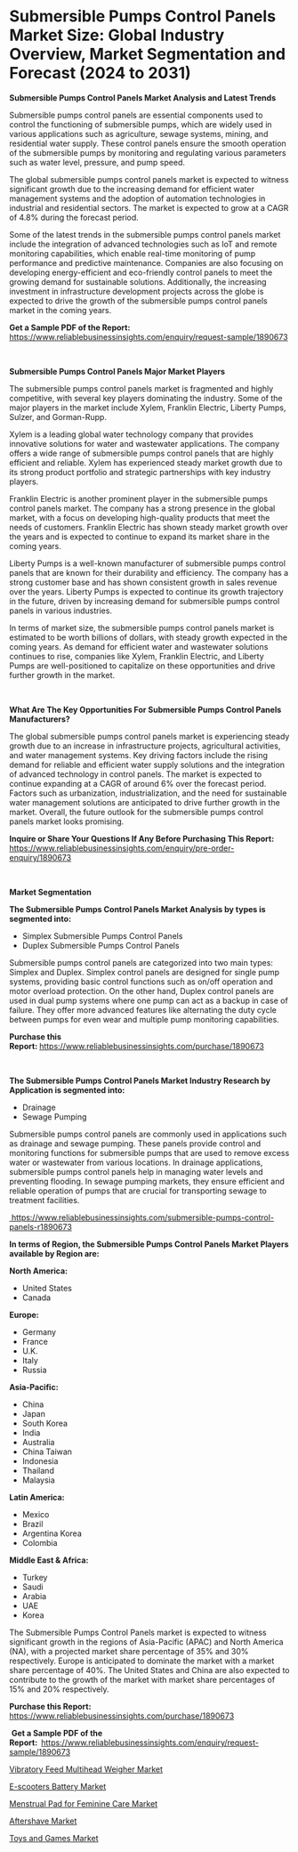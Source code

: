 <p><h1>Submersible Pumps Control Panels Market Size: Global Industry Overview, Market Segmentation and Forecast (2024 to 2031)</h1></p><p><strong>Submersible Pumps Control Panels Market Analysis and Latest Trends</strong></p>
<p><p>Submersible pumps control panels are essential components used to control the functioning of submersible pumps, which are widely used in various applications such as agriculture, sewage systems, mining, and residential water supply. These control panels ensure the smooth operation of the submersible pumps by monitoring and regulating various parameters such as water level, pressure, and pump speed. </p><p>The global submersible pumps control panels market is expected to witness significant growth due to the increasing demand for efficient water management systems and the adoption of automation technologies in industrial and residential sectors. The market is expected to grow at a CAGR of 4.8% during the forecast period. </p><p>Some of the latest trends in the submersible pumps control panels market include the integration of advanced technologies such as IoT and remote monitoring capabilities, which enable real-time monitoring of pump performance and predictive maintenance. Companies are also focusing on developing energy-efficient and eco-friendly control panels to meet the growing demand for sustainable solutions. Additionally, the increasing investment in infrastructure development projects across the globe is expected to drive the growth of the submersible pumps control panels market in the coming years.</p></p>
<p><strong>Get a Sample PDF of the Report:&nbsp;</strong> <a href="https://www.reliablebusinessinsights.com/enquiry/request-sample/1890673">https://www.reliablebusinessinsights.com/enquiry/request-sample/1890673</a></p>
<p>&nbsp;</p>
<p><strong>Submersible Pumps Control Panels Major Market Players</strong></p>
<p><p>The submersible pumps control panels market is fragmented and highly competitive, with several key players dominating the industry. Some of the major players in the market include Xylem, Franklin Electric, Liberty Pumps, Sulzer, and Gorman-Rupp.</p><p>Xylem is a leading global water technology company that provides innovative solutions for water and wastewater applications. The company offers a wide range of submersible pumps control panels that are highly efficient and reliable. Xylem has experienced steady market growth due to its strong product portfolio and strategic partnerships with key industry players.</p><p>Franklin Electric is another prominent player in the submersible pumps control panels market. The company has a strong presence in the global market, with a focus on developing high-quality products that meet the needs of customers. Franklin Electric has shown steady market growth over the years and is expected to continue to expand its market share in the coming years.</p><p>Liberty Pumps is a well-known manufacturer of submersible pumps control panels that are known for their durability and efficiency. The company has a strong customer base and has shown consistent growth in sales revenue over the years. Liberty Pumps is expected to continue its growth trajectory in the future, driven by increasing demand for submersible pumps control panels in various industries.</p><p>In terms of market size, the submersible pumps control panels market is estimated to be worth billions of dollars, with steady growth expected in the coming years. As demand for efficient water and wastewater solutions continues to rise, companies like Xylem, Franklin Electric, and Liberty Pumps are well-positioned to capitalize on these opportunities and drive further growth in the market.</p></p>
<p>&nbsp;</p>
<p><strong>What Are The Key Opportunities For Submersible Pumps Control Panels Manufacturers?</strong></p>
<p><p>The global submersible pumps control panels market is experiencing steady growth due to an increase in infrastructure projects, agricultural activities, and water management systems. Key driving factors include the rising demand for reliable and efficient water supply solutions and the integration of advanced technology in control panels. The market is expected to continue expanding at a CAGR of around 6% over the forecast period. Factors such as urbanization, industrialization, and the need for sustainable water management solutions are anticipated to drive further growth in the market. Overall, the future outlook for the submersible pumps control panels market looks promising.</p></p>
<p><strong>Inquire or Share Your Questions If Any Before Purchasing This Report:</strong> <a href="https://www.reliablebusinessinsights.com/enquiry/pre-order-enquiry/1890673">https://www.reliablebusinessinsights.com/enquiry/pre-order-enquiry/1890673</a></p>
<p>&nbsp;</p>
<p><strong>Market Segmentation</strong></p>
<p><strong>The Submersible Pumps Control Panels Market Analysis by types is segmented into:</strong></p>
<p><ul><li>Simplex Submersible Pumps Control Panels</li><li>Duplex Submersible Pumps Control Panels</li></ul></p>
<p><p>Submersible pumps control panels are categorized into two main types: Simplex and Duplex. Simplex control panels are designed for single pump systems, providing basic control functions such as on/off operation and motor overload protection. On the other hand, Duplex control panels are used in dual pump systems where one pump can act as a backup in case of failure. They offer more advanced features like alternating the duty cycle between pumps for even wear and multiple pump monitoring capabilities.</p></p>
<p><strong>Purchase this Report:&nbsp;</strong><a href="https://www.reliablebusinessinsights.com/purchase/1890673">https://www.reliablebusinessinsights.com/purchase/1890673</a></p>
<p>&nbsp;</p>
<p><strong>The Submersible Pumps Control Panels Market Industry Research by Application is segmented into:</strong></p>
<p><ul><li>Drainage</li><li>Sewage Pumping</li></ul></p>
<p><p>Submersible pumps control panels are commonly used in applications such as drainage and sewage pumping. These panels provide control and monitoring functions for submersible pumps that are used to remove excess water or wastewater from various locations. In drainage applications, submersible pumps control panels help in managing water levels and preventing flooding. In sewage pumping markets, they ensure efficient and reliable operation of pumps that are crucial for transporting sewage to treatment facilities.</p></p>
<p><a href="https://www.reliablebusinessinsights.com/submersible-pumps-control-panels-r1890673">&nbsp;https://www.reliablebusinessinsights.com/submersible-pumps-control-panels-r1890673</a></p>
<p><strong>In terms of Region, the Submersible Pumps Control Panels Market Players available by Region are:</strong></p>
<p>
    <p> <strong> North America: </strong>
        <ul>
            <li>United States</li>
            <li>Canada</li>
        </ul>
        </p> 
    <p> <strong> Europe: </strong>
        <ul>
            <li>Germany</li>
            <li>France</li>
            <li>U.K.</li>
            <li>Italy</li>
            <li>Russia</li>
        </ul>
        </p> 
    <p> <strong> Asia-Pacific: </strong>
        <ul>
            <li>China</li>
            <li>Japan</li>
            <li>South Korea</li>
            <li>India</li>
            <li>Australia</li>
            <li>China Taiwan</li>
            <li>Indonesia</li>
            <li>Thailand</li>
            <li>Malaysia</li>
        </ul>
        </p> 
    <p> <strong> Latin America: </strong>
        <ul>
            <li>Mexico</li>
            <li>Brazil</li>
            <li>Argentina Korea</li>
            <li>Colombia</li>
        </ul>
        </p> 
    <p> <strong> Middle East & Africa: </strong>
        <ul>
            <li>Turkey</li>
            <li>Saudi</li>
            <li>Arabia</li>
            <li>UAE</li>
            <li>Korea</li>
        </ul>
    </p>
    </p>
<p><p>The Submersible Pumps Control Panels market is expected to witness significant growth in the regions of Asia-Pacific (APAC) and North America (NA), with a projected market share percentage of 35% and 30% respectively. Europe is anticipated to dominate the market with a market share percentage of 40%. The United States and China are also expected to contribute to the growth of the market with market share percentages of 15% and 20% respectively.</p></p>
<p><strong>Purchase this Report: </strong><a href="https://www.reliablebusinessinsights.com/purchase/1890673">https://www.reliablebusinessinsights.com/purchase/1890673</a></p>
<p>&nbsp;<strong>Get a Sample PDF of the Report:&nbsp;&nbsp;</strong><a href="https://www.reliablebusinessinsights.com/enquiry/request-sample/1890673">https://www.reliablebusinessinsights.com/enquiry/request-sample/1890673</a></p>
<p><strong></strong></p>
<p><p><a href="https://github.com/lairestrong/Market-Research-Report-List-1/blob/main/vibratory-feed-multihead-weigher-market.md">Vibratory Feed Multihead Weigher Market</a></p><p><a href="https://www.linkedin.com/pulse/e-scooters-battery-market-emerging-trends-future-prospects-tiwbf?trackingId=6IrR%2BvvgQ1avijxt3ZVl7A%3D%3D">E-scooters Battery Market</a></p><p><a href="https://www.linkedin.com/pulse/global-menstrual-pad-feminine-care-market-focus-application-bs8jf?trackingId=tAZefQiNR6%2BCOgGLnnYyww%3D%3D">Menstrual Pad for Feminine Care Market</a></p><p><a href="https://medium.com/@joanne.harris67856/global-aftershave-market-size-and-market-trends-analysis-by-regional-outlook-competitive-b99d190ebf05">Aftershave Market</a></p><p><a href="https://medium.com/@oliver.rampling568768/global-toys-and-games-industry-types-applications-market-players-regional-growth-analysis-and-515c399b7d01">Toys and Games Market</a></p></p>